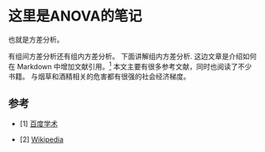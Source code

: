 # 这里是ANOVA的笔记
也就是方差分析。

有组间方差分析还有组内方差分析。
下面讲解组内方差分析. 这边文章是介绍如何在 Markdown 中增加文献引用。[<sup>1</sup>](#refer-anchor-1)
本文主要有很多参考文献，同时也阅读了不少书籍。
与烟草和酒精相关的危害都有很强的社会经济梯度。

## 参考

<div id="refer-anchor-1"></div>

- [1] [百度学术](http://xueshu.baidu.com/)

<div id="refer-anchor-2"></div>

- [2] [Wikipedia](https://en.wikipedia.org/wiki/Main_Page)

